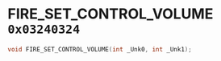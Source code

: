 # FIRE_SET_CONTROL_VOLUME `0x03240324`

```cpp
void FIRE_SET_CONTROL_VOLUME(int _Unk0, int _Unk1);
```